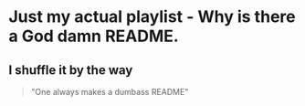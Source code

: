 # Just my actual playlist - Why is there a God damn README.

## I shuffle it by the way

> "One always makes a dumbass README"
